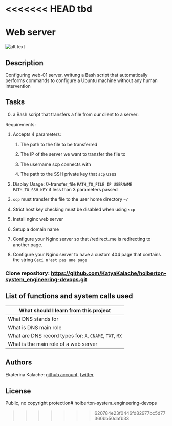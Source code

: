 <<<<<<< HEAD
tbd
=======
# Web server
![alt text](https://i.imgur.com/8Gu52Qv.png)
## Description
Configuring web-01 server, writung a Bash script that automatically performs commands to configure a Ubuntu machine without any human intervention
## Tasks

0. a Bash script that transfers a file from our client to a server:

Requirements:

1. Accepts 4 parameters:

   1) The path to the file to be transferred

   2) The IP of the server we want to transfer the file to

   3) The username scp connects with

   4) The path to the SSH private key that `scp` uses

2. Display Usage: 0-transfer_file `PATH_TO_FILE IP USERNAME PATH_TO_SSH_KEY` if less than 3 parameters passed

3. `scp` must transfer the file to the user home directory `~/`

4. Strict host key checking must be disabled when using `scp`


1. Install nginx web server

2. Setup a domain name

3. Configure your Nginx server so that /redirect_me is redirecting to another page.

4. Configure your Nginx server to have a custom 404 page that contains the string `Ceci n'est pas une page`

### __Clone repository:__ https://github.com/KatyaKalache/holberton-system_engineering-devops.git

## List of functions and system calls used

| What should I learn from this project |
| ---------------- |
|  What DNS stands for |
|  What is DNS main role |
|  What are DNS record types for: `A`, `CNAME`, `TXT`, `MX` |
|  What is the main role of a web server |

## Authors

Ekaterina Kalache: [github account](https://github.com/KatyaKalache), [twitter](https://twitter.com/KatyaKalache)

## License
Public, no copyright protection# holberton-system_engineering-devops
>>>>>>> 620784e23f0446fd82977bc5d77360bb50dafb33
